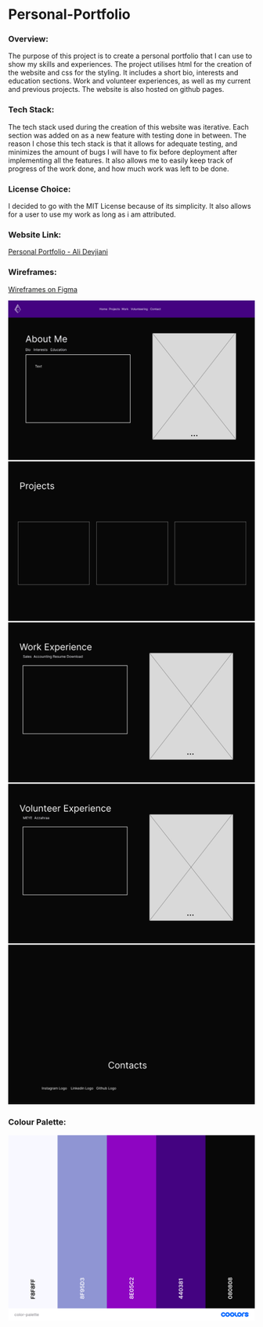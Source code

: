 # Personal-Portfolio

### Overview:

The purpose of this project is to create a personal portfolio that I can use to show my skills and experiences. The project utilises html for the creation of the website and css for the styling. It includes a short bio, interests and education sections. Work and volunteer experiences, as well as my current and previous projects. The website is also hosted on github pages.

### Tech Stack:

The tech stack used during the creation of this website was iterative. Each section was added on as a new feature with testing done in between. The reason I chose this tech stack is that it allows for adequate testing, and minimizes the amount of bugs I will have to fix before deployment after implementing all the features. It also allows me to easily keep track of progress of the work done, and how much work was left to be done.

### License Choice:

I decided to go with the MIT License because of its simplicity. It also allows for a user to use my work as long as i am attributed.

### Website Link:
[Personal Portfolio - Ali Devjiani](https://amace03.github.io/Personal-Portfolio/)

### Wireframes:
[Wireframes on Figma](https://www.figma.com/file/PrjLoZZYv1rYrlSlTu7yaE/Untitled?type=design&node-id=2%3A2&mode=design&t=Ge74bUZt9GVG0xz5-1)  
  
![](/images/wireframes/wireframe1.png)  
![](/images/wireframes/wireframe2.png)  
![](/images/wireframes/wireframe3.png)  
![](/images/wireframes/wireframe4.png)  
![](/images/wireframes/wireframe5.png)  


### Colour Palette:

![](/images/color-palette.png)  